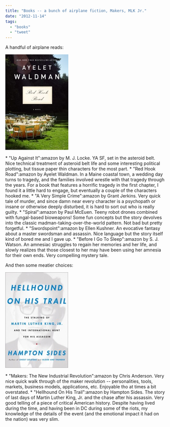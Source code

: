 ```yaml
---
title: "Books -- a bunch of airplane fiction, Makers, MLK Jr."
date: "2012-11-14"
tags: 
  - "books"
  - "tweet"
---
```


A handful of airplane reads:

[![](images/Red-Hook-Road-198x300.jpg "Red-Hook-Road")](http://theludwigs.com/wp-content/uploads/2012/10/Red-Hook-Road.jpg)

\* "Up Against It":amazon by M. J. Locke. YA SF, set in the asteroid belt. Nice technical treatment of asteroid belt life and some interesting political plotting, but tissue paper thin characters for the most part. \* "Red Hook Road":amazon by Ayelet Waldman. In a Maine coastal town, a wedding day turns to tragedy, and the families involved wrestle with that tragedy through the years. For a book that features a horrific tragedy in the first chapter, I found it a little hard to engage, but eventually a couple of the characters hooked me. \* "A Very Simple Crime":amazon by Grant Jerkins. Very quick tale of murder, and since damn near every character is a psychopath or insane or otherwise deeply disturbed, it is hard to sort out who is really guilty. \* "Spiral":amazon by Paul McEuen. Teeny robot drones combined with fungal-based bioweapons! Some fun concepts but the story devolves into the classic madman-taking-over-the-world pattern. Not bad but pretty forgetful. \* "Swordspoint":amazon by Ellen Kushner. An evocative fantasy about a master swordsman and assassin. Nice language but the story itself kind of bored me and I gave up. \* "Before I Go To Sleep":amazon by S. J. Watson. An amnesiac struggles to regain her memories and her life, and slowly realizes that those closest to her may have been using her amnesia for their own ends. Very compelling mystery tale.

And then some meatier choices:

[![](images/hellhound-on-his-trail-197x300.jpg "hellhound-on-his-trail")](http://theludwigs.com/wp-content/uploads/2012/10/hellhound-on-his-trail.jpg)

\* "Makers: The New Industrial Revolution":amazon by Chris Anderson. Very nice quick walk through of the maker revolution -- personalities, tools, markets, business models, applications, etc. Enjoyable tho at times a bit overstated. \* "Hellhound On His Trail":amazon by Hampton Sides. The story of last days of Martin Luther King, Jr. and the chase after his assassin. Very good telling of a piece of critical American history. Despite having lived during the time, and having been in DC during some of the riots, my knowledge of the details of the event (and the emotional impact it had on the nation) was very slim.
